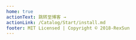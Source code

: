 ```yaml
---
home: true
actionText: 跳转至博客 →
actionLink: /Catalog/Start/install.md
footer: MIT Licensed | Copyright © 2018-RexSun
---
```

